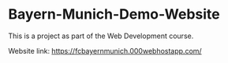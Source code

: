 # Bayern-Munich-Demo-Website

This is a project as part of the Web Development course.

Website link: https://fcbayernmunich.000webhostapp.com/

